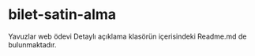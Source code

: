 # bilet-satin-alma
Yavuzlar web ödevi
Detaylı açıklama klasörün içerisindeki Readme.md de bulunmaktadır.
